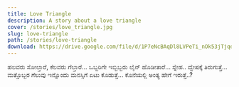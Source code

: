 ```yaml
---
title: Love Triangle
description: A story about a love triangle
cover: /stories/love_triangle.jpg
slug: love-triangle
path: /stories/love-triangle
download: https://drive.google.com/file/d/1P7eNcBAqDl8LVPeTi_nOk53jTjqduqg8/view?usp=drive_link
---
```


ಹಲವರು ಸೋಲ್ತಾರೆ, ಕೆಲವರು ಗೆಲ್ತಾರೆ...
ಒಬ್ಬರಿಗೇ ಇಬ್ಬಿಬ್ಬರು ಲೈನ್ ಹೊಡೀತಾರೆ...
ಸ್ನೇಹ.. ದ್ವೇಷಕ್ಕೆ ತಿರುಗುತ್ತೆ... 
ಮತ್ತೊಬ್ಬರ ಗೆಲುವು ಇನ್ನೊಂದು ಮನಸ್ಸಿಗೆ ಏಟು ಕೊಡುತ್ತೆ...
ಕೊನೆಯಲ್ಲಿ ಅಂತ್ಯ ಹೇಗೆ ಇರುತ್ತೆ..?